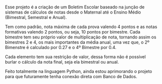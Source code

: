 Esse projeto é a criação de um Boletim Escolar baseado na junção de sistemas de cálculos de notas desde o Maternal até o Ensino Médio (Bimestral, Semestral e Anual).

Tem como padrão, nota máxima de cada prova valendo 4 pontos e as notas formativas valendo 2 pontos, ou seja, 10 pontos por bimestre. Cada bimestre tem seu próprio valor de multiplicação de nota, tornando assim os bimestres 2 e 4, os mais importantes da média anual, uma vez que, o 2º Bimenstre é calculado por 0.27 e o 4º Bimestre por 0.4.

Cada elemento tem sua restrição de valor, dessa forma não é possível burlar o cálculo da nota final, seja ela bimestral ou anual.

Feito totalmente na linguagem Python, ainda estou aprimorando o projeto para que futuramente tenha conexão direta com Banco de Dados.